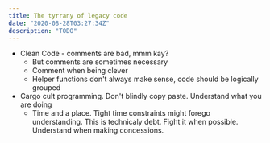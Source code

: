 ```yaml
---
title: The tyrrany of legacy code
date: "2020-08-28T03:27:34Z"
description: "TODO"
---
```


- Clean Code - comments are bad, mmm kay?
    - But comments are sometimes necessary
    - Comment when being clever
    - Helper functions don't always make sense, code should be logically grouped
- Cargo cult programming. Don't blindly copy paste. Understand what you are doing
    - Time and a place. Tight time constraints might forego understanding. This is technicaly debt. Fight it when possible. Understand when making concessions.

